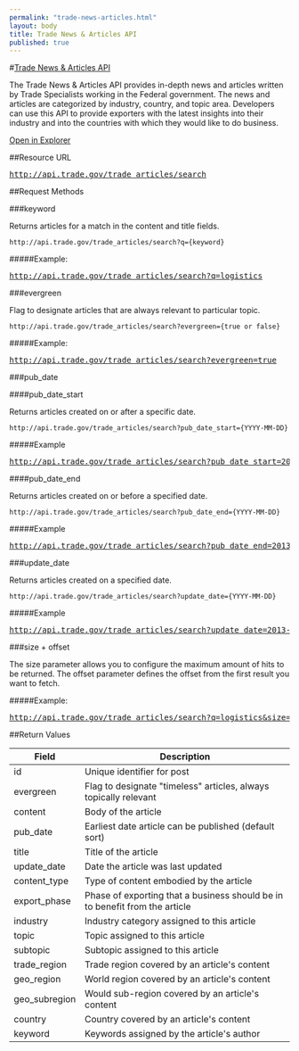 ```yaml
---
permalink: "trade-news-articles.html"
layout: body
title: Trade News & Articles API
published: true
---
```


#<a href="trade-news-articles.html">Trade News & Articles API</a>

The Trade News & Articles API provides in-depth news and articles written by Trade Specialists working in the Federal government.  The news and articles are categorized by industry, country, and topic area.  Developers can use this API to provide exporters with the latest insights into their industry and into the countries with which they would like to do business.

<a href="http://govwizely.github.io/explorer/#/" class="btn btn-blue btn-large hero-box-button">Open in Explorer</a>

##Resource URL

<div><a href="http://api.trade.gov/trade_articles/search"><pre>http://api.trade.gov/trade_articles/search</pre></a></div>

##Request Methods

###keyword

Returns articles for a match in the content and title fields.

    http://api.trade.gov/trade_articles/search?q={keyword}

#####Example:

<div><a href="http://api.trade.gov/trade_articles/search?q=logistics"><pre>http://api.trade.gov/trade_articles/search?q=logistics</pre></a></div>

###evergreen

Flag to designate articles that are always relevant to particular topic.

    http://api.trade.gov/trade_articles/search?evergreen={true or false}

#####Example:

<div><a href="http://api.trade.gov/trade_articles/search?evergreen=true"><pre>http://api.trade.gov/trade_articles/search?evergreen=true</pre></a></div>

###pub_date

####pub_date_start

Returns articles created on or after a specific date.

    http://api.trade.gov/trade_articles/search?pub_date_start={YYYY-MM-DD}

#####Example

<div><a href="http://api.trade.gov/trade_articles/search?pub_date_start=2013-01-04"><pre>http://api.trade.gov/trade_articles/search?pub_date_start=2013-01-04</pre></a></div>

####pub_date_end

Returns articles created on or before a specified date.

    http://api.trade.gov/trade_articles/search?pub_date_end={YYYY-MM-DD}

#####Example

<div><a href="http://api.trade.gov/trade_articles/search?pub_date_end=2013-01-07"><pre>http://api.trade.gov/trade_articles/search?pub_date_end=2013-01-07</pre></a></div>

###update_date

Returns articles created on a specified date.

    http://api.trade.gov/trade_articles/search?update_date={YYYY-MM-DD}

#####Example

<div><a href="http://api.trade.gov/trade_articles/search?update_date=2013-04-30"><pre>http://api.trade.gov/trade_articles/search?update_date=2013-04-30</pre></a></div>

###size + offset

The size parameter allows you to configure the maximum amount of hits to be returned. The offset parameter defines the offset from the first result you want to fetch.

#####Example:

<div><a href="http://api.trade.gov/trade_articles/search?q=logistics&size=1&offset=1"><pre>http://api.trade.gov/trade_articles/search?q=logistics&size=1&offset=1</pre></a></div>
    
##Return Values

| Field             | Description                                                     |
| ----------------- | --------------------------------------------------------------- |
| id                | Unique identifier for post                                      |
| evergreen | Flag to designate "timeless" articles, always topically relevant |
| content	| Body of the article |
| pub_date | Earliest date article can be published (default sort) |
| title | Title of the article |
| update_date | Date the article was last updated |
| content_type | Type of content embodied by the article |
| export_phase | Phase of exporting that a business should be in to benefit from the article |
| industry | Industry category assigned to this article |
| topic | Topic assigned to this article |
| subtopic | Subtopic assigned to this article |
| trade_region | Trade region covered by an article's content |
| geo_region | World region covered by an article's content |
| geo_subregion | Would sub-region covered by an article's content |
| country | Country covered by an article's content |
| keyword | Keywords assigned by the article's author |